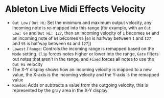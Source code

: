 # Ableton Live Midi Effects Velocity

- `Out Low` / `Out Hi`: Set the minimum and maximum output velocity, any incoming note is re-mapped into this range (for example, with an `Out Low: 64` and `Out Hi: 127`, then an incoming velocity of `1` becomes `64` and an incoming note of `64` becomes `95` [`64` is halfway between `1` and `127` and `95` is halfway between `64` and `127`])
- `Lowest` / `Range`: Controls the incoming range is remapped based on the `Mode` setting. `Clip` forces notes higher or lower into the range, `Gate` filters out notes that aren't in the range, and `Fixed` forces all notes to use the `Out Hi` velocity
- The X-Y display shows how an incoming velocity is mapped to a new value, the X-axis is the incoming velocity and the Y-axis is the remapped value
- `Random`: Adds or subtracts a value from the outgoing velocity, this is represented by the gray area in the X-Y display
